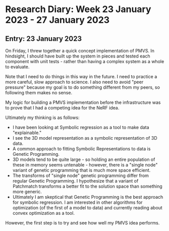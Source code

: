 # Research Diary: Week 23 January 2023 - 27 January 2023 #

## Entry: 23 January 2023 #

On Friday, I threw together a quick concept implementation of PMVS. In hindsight, I should have built up the system in pieces and tested each component with unit tests - rather than having a complex system as a whole to evaluate. 

Note that I need to do things in this way in the future. I need to practice a more careful, slow approach to science.  I also need to avoid "peer pressure" because my goal is to do something different from my peers, so following them makes no sense.

My logic for building a PMVS implementation before the infrastructure was to prove that I had a competing idea for the NeRF idea. 

Ultimately my thinking is as follows:
* I have been looking at Symbolic regression as a tool to make data "explainable."
* I see the 3D model representation as a symbolic representation of 3D data.
* A common approach to fitting Symbolic Representations to data is Genetic Programming. 
* 3D models tend to be quite large - so holding an entire population of these in memory seems untenable - however, there is a "single node" variant of genetic programming that is much more space efficient.
* The transforms of "single node" genetic programming differ from regular Genetic Programming. I hypothesize that a variant of Patchmatch transforms a better fit to the solution space than something more generic.
* Ultimately I am skeptical that Genetic Programming is the best approach for symbolic regression. I am interested in other algorithms for optimization (of the first of a model to data) and currently reading about convex optimization as a tool. 

However, the first step is to try and see how well my PMVS idea performs.

